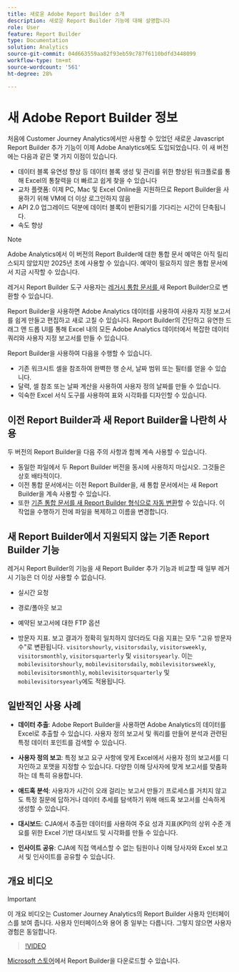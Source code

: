 ```yaml
---
title: 새로운 Adobe Report Builder 소개
description: 새로운 Report Builder 기능에 대해 설명합니다
role: User
feature: Report Builder
type: Documentation
solution: Analytics
source-git-commit: 04d663559aa82f93eb59c787f6110bdfd3448099
workflow-type: tm+mt
source-wordcount: '561'
ht-degree: 28%

---
```


# 새 Adobe Report Builder 정보

처음에 Customer Journey Analytics에서만 사용할 수 있었던 새로운 Javascript Report Builder 추가 기능이 이제 Adobe Analytics에도 도입되었습니다. 이 새 버전에는 다음과 같은 몇 가지 이점이 있습니다.

- 데이터 블록 유연성 향상 등 데이터 블록 생성 및 관리를 위한 향상된 워크플로를 통해 Excel의 통찰력을 더 빠르고 쉽게 찾을 수 있습니다
- 교차 플랫폼: 이제 PC, Mac 및 Excel Online을 지원하므로 Report Builder을 사용하기 위해 VM에 더 이상 로그인하지 않음
- API 2.0 업그레이드 덕분에 데이터 블록이 반환되기를 기다리는 시간이 단축됩니다.
- 속도 향상

>[!NOTE]
>
>Adobe Analytics에서 이 버전의 Report Builder에 대한 통합 문서 예약은 아직 릴리스되지 않았지만 2025년 초에 사용할 수 있습니다. 예약이 필요하지 않은 통합 문서에서 지금 시작할 수 있습니다.

레거시 Report Builder 도구 사용자는 [레거시 통합 문서를 ](/help/analyze/report-builder/convert-workbooks.md)새 Report Builder으로 변환할 수 있습니다.

Report Builder을 사용하면 Adobe Analytics 데이터를 사용하여 사용자 지정 보고서를 쉽게 만들고 편집하고 새로 고칠 수 있습니다. Report Builder의 간단하고 유연한 드래그 앤 드롭 UI를 통해 Excel 내의 모든 Adobe Analytics 데이터에서 복잡한 데이터 쿼리와 사용자 지정 보고서를 만들 수 있습니다.

Report Builder을 사용하여 다음을 수행할 수 있습니다.

- 기존 워크시트 셀을 참조하여 완벽한 행 순서, 날짜 범위 또는 필터를 얻을 수 있습니다.
- 달력, 셀 참조 또는 날짜 계산을 사용하여 사용자 정의 날짜를 만들 수 있습니다.
- 익숙한 Excel 서식 도구를 사용하여 표와 시각화를 디자인할 수 있습니다.

## 이전 Report Builder과 새 Report Builder을 나란히 사용

두 버전의 Report Builder을 다음 주의 사항과 함께 계속 사용할 수 있습니다.

- 동일한 파일에서 두 Report Builder 버전을 동시에 사용하지 마십시오. 그것들은 상호 배타적이다.
- 이전 통합 문서에서는 이전 Report Builder을, 새 통합 문서에서는 새 Report Builder을 계속 사용할 수 있습니다.
- 또한 [기존 통합 문서를 새 Report Builder 형식으로 자동 변환](/help/analyze/report-builder/convert-workbooks.md)할 수 있습니다. 이 작업을 수행하기 전에 파일을 복제하고 이름을 변경합니다.

## 새 Report Builder에서 지원되지 않는 기존 Report Builder 기능

레거시 Report Builder의 기능을 새 Report Builder 추가 기능과 비교할 때 일부 레거시 기능은 더 이상 사용할 수 없습니다.

- 실시간 요청

- 경로/폴아웃 보고

- 예약된 보고서에 대한 FTP 옵션

- 방문자 지표. 보고 결과가 정확히 일치하지 않더라도 다음 지표는 모두 &quot;고유 방문자 수&quot;로 변환됩니다. `visitorshourly`, `visitorsdaily`, `visitorsweekly`, `visitorsmonthly`, `visitorsquarterly` 및 `visitorsyearly`. 이는 `mobilevisitorshourly`, `mobilevisitorsdaily`, `mobilevisitorsweekly`, `mobilevisitorsmonthly`, `mobilevisitorsquarterly` 및 `mobilevisitorsyearly`에도 적용됩니다.

## 일반적인 사용 사례

- **데이터 추출**: Adobe Report Builder을 사용하면 Adobe Analytics의 데이터를 Excel로 추출할 수 있습니다. 사용자 정의 보고서 및 쿼리를 만들어 분석과 관련된 특정 데이터 포인트를 검색할 수 있습니다.

- **사용자 정의 보고**: 특정 보고 요구 사항에 맞게 Excel에서 사용자 정의 보고서를 디자인하고 포맷을 지정할 수 있습니다. 다양한 이해 당사자에 맞게 보고서를 맞춤화하는 데 특히 유용합니다.

- **애드혹 분석**: 사용자가 시간이 오래 걸리는 보고서 만들기 프로세스를 거치지 않고도 특정 질문에 답하거나 데이터 추세를 탐색하기 위해 애드혹 보고서를 신속하게 생성할 수 있습니다.

- **대시보드**: CJA에서 추출한 데이터를 사용하여 주요 성과 지표(KPI)의 상위 수준 개요를 위한 Excel 기반 대시보드 및 시각화를 만들 수 있습니다.

- **인사이트 공유**: CJA에 직접 액세스할 수 없는 팀원이나 이해 당사자와 Excel 보고서 및 인사이트를 공유할 수 있습니다.

## 개요 비디오

>[!IMPORTANT]
>
>이 개요 비디오는 Customer Journey Analytics의 Report Builder 사용자 인터페이스를 보여 줍니다. 사용자 인터페이스와 용어 중 일부는 다릅니다. 그렇지 않으면 사용자 경험은 동일합니다.

>[!VIDEO](https://video.tv.adobe.com/v/337569/?quality=12&learn=on)

[Microsoft 스토어](https://www.microsoft.com/en-us/store/apps/windows)에서 Report Builder을 다운로드할 수 있습니다.
